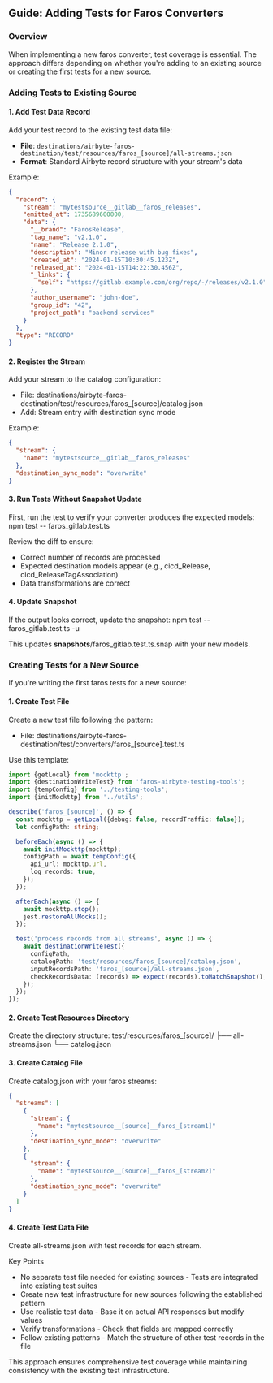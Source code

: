 ## Guide: Adding Tests for Faros Converters

### Overview

When implementing a new faros converter, test coverage is essential. The approach differs depending on whether you're adding to an existing source or creating
the first tests for a new source.

### Adding Tests to Existing Source

#### 1. Add Test Data Record

Add your test record to the existing test data file:

- **File**: `destinations/airbyte-faros-destination/test/resources/faros_[source]/all-streams.json`
- **Format**: Standard Airbyte record structure with your stream's data

Example:

```json
{
  "record": {
    "stream": "mytestsource__gitlab__faros_releases",
    "emitted_at": 1735689600000,
    "data": {
      "__brand": "FarosRelease",
      "tag_name": "v2.1.0",
      "name": "Release 2.1.0",
      "description": "Minor release with bug fixes",
      "created_at": "2024-01-15T10:30:45.123Z",
      "released_at": "2024-01-15T14:22:30.456Z",
      "_links": {
        "self": "https://gitlab.example.com/org/repo/-/releases/v2.1.0"
      },
      "author_username": "john-doe",
      "group_id": "42",
      "project_path": "backend-services"
    }
  },
  "type": "RECORD"
}
```

#### 2. Register the Stream

Add your stream to the catalog configuration:
- File: destinations/airbyte-faros-destination/test/resources/faros_[source]/catalog.json
- Add: Stream entry with destination sync mode

Example:
```json
{
  "stream": {
    "name": "mytestsource__gitlab__faros_releases"
  },
  "destination_sync_mode": "overwrite"
}
```

#### 3. Run Tests Without Snapshot Update

First, run the test to verify your converter produces the expected models:
npm test -- faros_gitlab.test.ts

Review the diff to ensure:
- Correct number of records are processed
- Expected destination models appear (e.g., cicd_Release, cicd_ReleaseTagAssociation)
- Data transformations are correct

#### 4. Update Snapshot

If the output looks correct, update the snapshot:
npm test -- faros_gitlab.test.ts -u

This updates __snapshots__/faros_gitlab.test.ts.snap with your new models.

### Creating Tests for a New Source

If you're writing the first faros tests for a new source:

#### 1. Create Test File

Create a new test file following the pattern:
- File: destinations/airbyte-faros-destination/test/converters/faros_[source].test.ts

Use this template:
```ts
import {getLocal} from 'mockttp';
import {destinationWriteTest} from 'faros-airbyte-testing-tools';
import {tempConfig} from '../testing-tools';
import {initMockttp} from '../utils';

describe('faros_[source]', () => {
  const mockttp = getLocal({debug: false, recordTraffic: false});
  let configPath: string;

  beforeEach(async () => {
    await initMockttp(mockttp);
    configPath = await tempConfig({
      api_url: mockttp.url,
      log_records: true,
    });
  });

  afterEach(async () => {
    await mockttp.stop();
    jest.restoreAllMocks();
  });

  test('process records from all streams', async () => {
    await destinationWriteTest({
      configPath,
      catalogPath: 'test/resources/faros_[source]/catalog.json',
      inputRecordsPath: 'faros_[source]/all-streams.json',
      checkRecordsData: (records) => expect(records).toMatchSnapshot(),
    });
  });
});
```

#### 2. Create Test Resources Directory

Create the directory structure:
test/resources/faros_[source]/
├── all-streams.json
└── catalog.json

#### 3. Create Catalog File

Create catalog.json with your faros streams:
```json
{
  "streams": [
    {
      "stream": {
        "name": "mytestsource__[source]__faros_[stream1]"
      },
      "destination_sync_mode": "overwrite"
    },
    {
      "stream": {
        "name": "mytestsource__[source]__faros_[stream2]"
      },
      "destination_sync_mode": "overwrite"
    }
  ]
}
```

#### 4. Create Test Data File

Create all-streams.json with test records for each stream.

Key Points

- No separate test file needed for existing sources - Tests are integrated into existing test suites
- Create new test infrastructure for new sources following the established pattern
- Use realistic test data - Base it on actual API responses but modify values
- Verify transformations - Check that fields are mapped correctly
- Follow existing patterns - Match the structure of other test records in the file

This approach ensures comprehensive test coverage while maintaining consistency with the existing test infrastructure.
